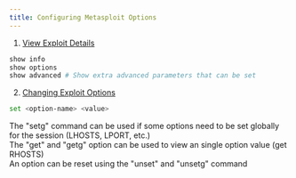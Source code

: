 ```yaml
---
title: Configuring Metasploit Options
---
```


1. <u>View Exploit Details</u>

````bash
show info
show options
show advanced # Show extra advanced parameters that can be set
````

2. <u>Changing Exploit Options</u>

````bash
set <option-name> <value>
````

The "setg" command can be used if some options need to be set globally for the session (LHOSTS, LPORT, etc.)  
The "get" and "getg" option can be used to view an single option value (get RHOSTS)  
An option can be reset using the "unset" and "unsetg" command